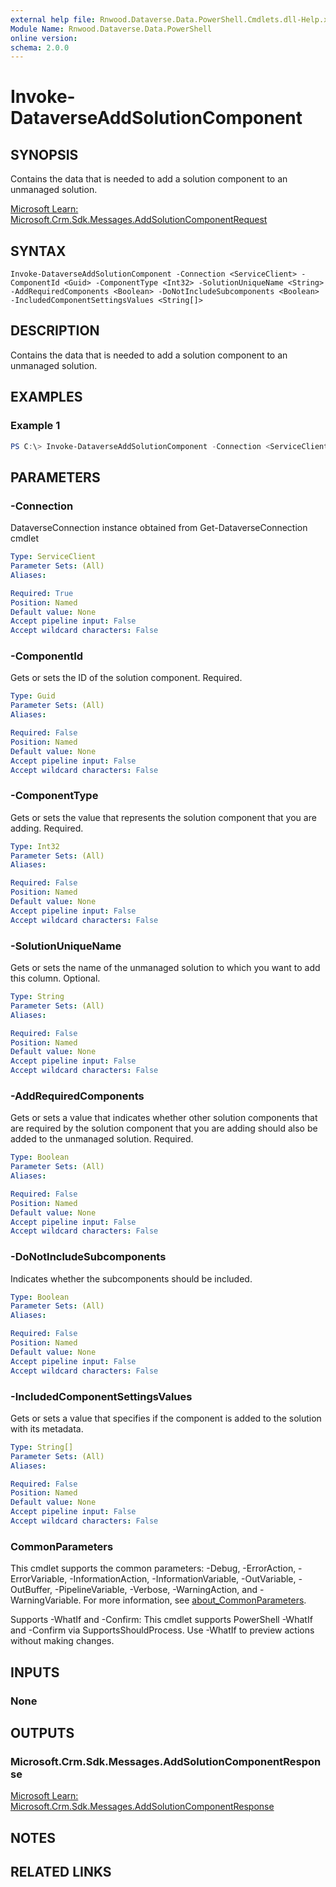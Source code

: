 ```yaml
---
external help file: Rnwood.Dataverse.Data.PowerShell.Cmdlets.dll-Help.xml
Module Name: Rnwood.Dataverse.Data.PowerShell
online version:
schema: 2.0.0
---
```


# Invoke-DataverseAddSolutionComponent

## SYNOPSIS
Contains the data that is needed to add a solution component to an unmanaged solution.

[Microsoft Learn: Microsoft.Crm.Sdk.Messages.AddSolutionComponentRequest](https://learn.microsoft.com/dotnet/api/Microsoft.Crm.Sdk.Messages.AddSolutionComponentRequest)

## SYNTAX

```
Invoke-DataverseAddSolutionComponent -Connection <ServiceClient> -ComponentId <Guid> -ComponentType <Int32> -SolutionUniqueName <String> -AddRequiredComponents <Boolean> -DoNotIncludeSubcomponents <Boolean> -IncludedComponentSettingsValues <String[]>
```

## DESCRIPTION
Contains the data that is needed to add a solution component to an unmanaged solution.

## EXAMPLES

### Example 1
```powershell
PS C:\> Invoke-DataverseAddSolutionComponent -Connection <ServiceClient> -ComponentId <Guid> -ComponentType <Int32> -SolutionUniqueName <String> -AddRequiredComponents <Boolean> -DoNotIncludeSubcomponents <Boolean> -IncludedComponentSettingsValues <String[]>
```

## PARAMETERS

### -Connection
DataverseConnection instance obtained from Get-DataverseConnection cmdlet

```yaml
Type: ServiceClient
Parameter Sets: (All)
Aliases:

Required: True
Position: Named
Default value: None
Accept pipeline input: False
Accept wildcard characters: False
```

### -ComponentId
Gets or sets the ID of the solution component. Required.

```yaml
Type: Guid
Parameter Sets: (All)
Aliases:

Required: False
Position: Named
Default value: None
Accept pipeline input: False
Accept wildcard characters: False
```

### -ComponentType
Gets or sets the value that represents the solution component that you are adding. Required.

```yaml
Type: Int32
Parameter Sets: (All)
Aliases:

Required: False
Position: Named
Default value: None
Accept pipeline input: False
Accept wildcard characters: False
```

### -SolutionUniqueName
Gets or sets the name of the unmanaged solution to which you want to add this column. Optional.

```yaml
Type: String
Parameter Sets: (All)
Aliases:

Required: False
Position: Named
Default value: None
Accept pipeline input: False
Accept wildcard characters: False
```

### -AddRequiredComponents
Gets or sets a value that indicates whether other solution components that are required by the solution component that you are adding should also be added to the unmanaged solution. Required.

```yaml
Type: Boolean
Parameter Sets: (All)
Aliases:

Required: False
Position: Named
Default value: None
Accept pipeline input: False
Accept wildcard characters: False
```

### -DoNotIncludeSubcomponents
Indicates whether the subcomponents should be included.

```yaml
Type: Boolean
Parameter Sets: (All)
Aliases:

Required: False
Position: Named
Default value: None
Accept pipeline input: False
Accept wildcard characters: False
```

### -IncludedComponentSettingsValues
Gets or sets a value that specifies if the component is added to the solution with its metadata.

```yaml
Type: String[]
Parameter Sets: (All)
Aliases:

Required: False
Position: Named
Default value: None
Accept pipeline input: False
Accept wildcard characters: False
```

### CommonParameters
This cmdlet supports the common parameters: -Debug, -ErrorAction, -ErrorVariable, -InformationAction, -InformationVariable, -OutVariable, -OutBuffer, -PipelineVariable, -Verbose, -WarningAction, and -WarningVariable. For more information, see [about_CommonParameters](http://go.microsoft.com/fwlink/?LinkID=113216).

Supports -WhatIf and -Confirm: This cmdlet supports PowerShell -WhatIf and -Confirm via SupportsShouldProcess. Use -WhatIf to preview actions without making changes.

## INPUTS

### None
## OUTPUTS

### Microsoft.Crm.Sdk.Messages.AddSolutionComponentResponse
[Microsoft Learn: Microsoft.Crm.Sdk.Messages.AddSolutionComponentResponse](https://learn.microsoft.com/dotnet/api/Microsoft.Crm.Sdk.Messages.AddSolutionComponentResponse)
## NOTES

## RELATED LINKS
